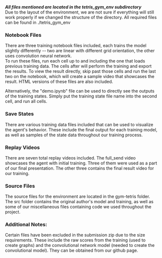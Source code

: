 ***All files mentioned are located in the tetris_gym_env subdirectory***  
Due to the layout of the environment, we are not sure if everything will still work properly if we changed the structure of the directory.
All required files can be found in ./tetris_gym_env  

### Notebook Files
There are three training notebook files included, each trains the model slightly differently -- two are linear with different grid orientation, the other uses convolution neural network.  
To run these files, run each cell up to and including the one that loads previous training data. The cells after will perform the training and export the results. To view the result directly, skip past those cells and run the last two on the notebook, which will create a sample video that showcases the result. HTML versions of these files are also included.

Alternatively, the "demo.ipynb" file can be used to directly see the outputs of the training states. Simply put the training state file name into the second cell, and run all cells.


### Save States
There are various training data files included that can be used to visualize the agent's behavior. These include the final output for each training model, as well as samples of the state data throughout our training process.

### Replay Videos
There are seven total replay videos included. The full_send video showcases the agent with initial training. Three of them were used as a part of our final presentation. The other three contains the final result video for our training.  

### Source Files
The source files for the environment are located in the gym-tetris folder. The src folder contains the original author's model and training, as well as some of our miscellaneous files containing code we used throughout the project.

### Additional Notes:
Certain files have been excluded in the submission zip due to the size requirements. These include the raw scores from the training (used to create graphs) and the convolutional network model (needed to create the convolutional model). They can be obtained from our github page.
